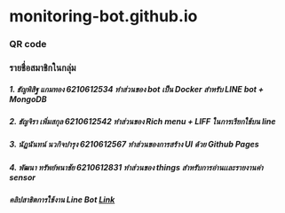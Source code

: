 # monitoring-bot.github.io
### QR code


### รายชื่อสมาชิกในกลุ่ม
##### 1. ธัญพิสิฐ แกมทอง 6210612534 ทำส่วนของ bot เป็น Docker สำหรับ LINE bot + MongoDB
##### 2. ธัญจิรา เพิ่มสกุล 6210612542 ทำส่วนของ Rich menu + LIFF ในการเรียกใช้บน line
##### 3. นัฏนันทน์ นวกิจบำรุง 6210612567 ทำส่วนของการสร้าง UI ด้วย Github Pages
##### 4. พัฒนา ทรัพย์พนาชัย 6210612831 ทำส่วนของ things สำหรับการอ่านเเละรายงานค่า sensor

##### คลิปสาธิตการใช้งาน Line Bot [Link](https://youtu.be/q2wrt1zhmY0)
